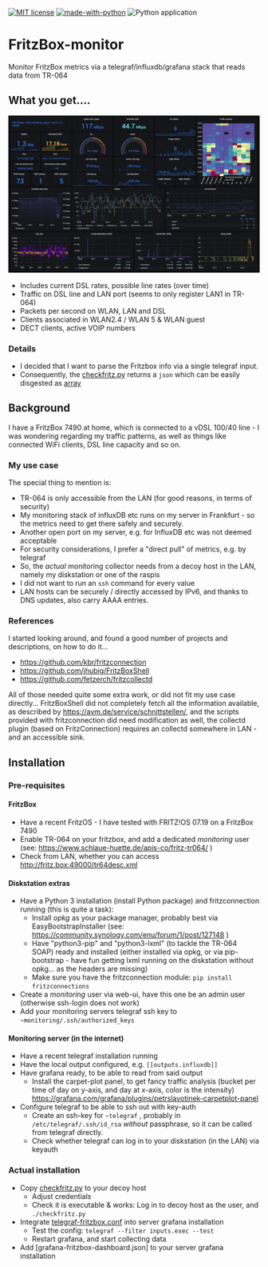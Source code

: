 [![MIT license](https://img.shields.io/github/license/blackw1ng/FritzBox-monitor?color=blue)](https://opensource.org/licenses/MIT)
[![made-with-python](https://img.shields.io/badge/Python-3.7%2C%203.8-green)](https://www.python.org)
![Python application](https://github.com/blackw1ng/FritzBox-monitor/workflows/Python%20application/badge.svg)

# FritzBox-monitor
Monitor FritzBox metrics via a telegraf/influxdb/grafana stack that reads data from TR-064

## What you get....
![Grafana dashboard](grafana-fritzbox-dashboard.jpg?raw=true)
* Includes current DSL rates, possible line rates (over time)
* Traffic on DSL line and LAN port (seems to only register LAN1 in TR-064)
* Packets per second on WLAN, LAN and DSL
* Clients associated in WLAN2.4 / WLAN 5 & WLAN guest
* DECT clients, active VOIP numbers

### Details
* I decided that I want to parse the Fritzbox info via a single telegraf input.
* Consequently, the [checkfritz.py](checkfritz.py) returns a `json` which can be easily disgested as [array](https://docs.influxdata.com/telegraf/v1.14/data_formats/input/json/)

## Background
I have a FritzBox 7490 at home, which is connected to a vDSL 100/40 line - I was wondering regarding my traffic patterns, as well as things like connected WiFi clients, DSL line capacity and so on.

### My use case
The special thing to mention is:
* TR-064 is only accessible from the LAN (for good reasons, in terms of security)
* My monitoring stack of influxDB etc runs on my server in Frankfurt - so the metrics need to get there safely and securely.
* Another open port on my server, e.g. for InfluxDB etc was not deemed acceptable
* For security considerations, I prefer a "direct pull" of metrics, e.g. by telegraf
* So, the _actual_ monitoring collector needs from a decoy host in the LAN, namely my diskstation or one of the raspis
* I did not want to run an `ssh` command for every value
* LAN hosts can be securely / directly accessed by IPv6, and thanks to DNS updates, also carry AAAA entries.

### References
I started looking around, and found a good number of projects and descriptions, on how to do it...

* https://github.com/kbr/fritzconnection
* https://github.com/jhubig/FritzBoxShell
* https://github.com/fetzerch/fritzcollectd

All of those needed quite some extra work, or did not fit my use case directly...
FritzBoxShell did not completely fetch all the information available, as described by https://avm.de/service/schnittstellen/, and the scripts provided with fritzconnection did need modification as well, the collectd plugin (based on FritzConnection) requires an collectd somewhere in LAN - and an accessible sink.

## Installation

### Pre-requisites

#### FritzBox
* Have a recent FritzOS - I have tested with FRITZ!OS 07.19 on a FritzBox 7490
* Enable TR-064 on your fritzbox, and add a dedicated _monitoring_ user (see: https://www.schlaue-huette.de/apis-co/fritz-tr064/ )
* Check from LAN, whether you can access http://fritz.box:49000/tr64desc.xml

#### Diskstation extras
* Have a Python 3 installation (install Python package) and fritzconnection running (this is quite a task):
  * Install _opkg_ as your package manager, probably best via EasyBootstrapInstaller (see: https://community.synology.com/enu/forum/1/post/127148 )
  * Have "python3-pip" and "python3-lxml" (to tackle the TR-064 SOAP) ready and installed (either installed via opkg, or via pip-bootstrap - have fun getting lxml running on the diskstation without opkg... as the headers are missing)
  * Make sure you have the fritzconnection module: `pip install fritzconnections`
* Create a _monitoring_ user via web-ui, have this one be an admin user (otherwise ssh-login does not work)
* Add your monitoring servers telegraf ssh key to `~monitoring/.ssh/authorized_keys`

#### Monitoring server (in the internet)
* Have a recent telegraf installation running
* Have the local output configured, e.g. `[[outputs.influxdb]]`
* Have grafana ready, to be able to read from said output
  * Install the carpet-plot panel, to get fancy traffic analysis (bucket per time of day on y-axis, and day at x-axis, color is the intensity) https://grafana.com/grafana/plugins/petrslavotinek-carpetplot-panel 
* Configure telegraf to be able to ssh out with key-auth
  * Create an ssh-key for `~telegraf` , probably in `/etc/telegraf/.ssh/id_rsa` *without* passphrase, so it can be called from telegraf directly.
  * Check whether telegraf can log in to your diskstation (in the LAN) via keyauth

### Actual installation
* Copy [checkfritz.py](checkfritz.py) to your decoy host
  * Adjust credentials
  * Check it is executable & works: Log in to decoy host as the user, and `./checkfritz.py`
* Integrate [telegraf-fritzbox.conf](telegraf-fritzbox.conf) into server grafana installation
  * Test the config: `telegraf --filter inputs.exec --test`
  * Restart grafana, and start collecting data  
* Add [grafana-fritzbox-dashboard.json] to your server grafana installation
